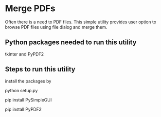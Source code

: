 # Merge PDFs

Often there is a need to PDF files. This simple utility provides user option to browse PDF files using file dialog and merge them.

## Python packages needed to run this utility
tkinter and PyPDF2

## Steps to run this utility
install the packages by

python setup.py

pip install PySimpleGUI

pip install PyPDF2
